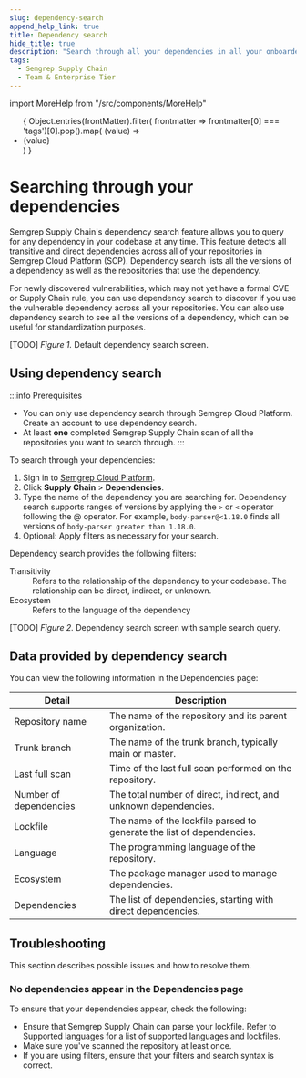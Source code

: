 ```yaml
---
slug: dependency-search
append_help_link: true
title: Dependency search 
hide_title: true
description: "Search through all your dependencies in all your onboarded repositories at any time."
tags:
  - Semgrep Supply Chain
  - Team & Enterprise Tier
---
```


import MoreHelp from "/src/components/MoreHelp"

<ul id="tag__badge-list">
{
Object.entries(frontMatter).filter(
    frontmatter => frontmatter[0] === 'tags')[0].pop().map(
    (value) => <li class='tag__badge-item'>{value}</li> )
}
</ul>

# Searching through your dependencies

Semgrep Supply Chain's dependency search feature allows you to query for any dependency in your codebase at any time. This feature detects all transitive and direct dependencies across all of your repositories in Semgrep Cloud Platform (SCP). Dependency search lists all the versions of a dependency as well as the repositories that use the dependency.

For newly discovered vulnerabilities, which may not yet have a formal CVE or Supply Chain rule, you can use dependency search to discover if you use the vulnerable dependency across all your repositories. You can also use dependency search to see all the versions of a dependency, which can be useful for standardization purposes.

[TODO]
*Figure 1.* Default dependency search screen.

## Using dependency search

:::info Prerequisites
* You can only use dependency search through Semgrep Cloud Platform. Create an account to use dependency search.
* At least **one** completed Semgrep Supply Chain scan of all the repositories you want to search through.
:::

To search through your dependencies: 

1. Sign in to [Semgrep Cloud Platform](https://semgrep.dev/login).
2. Click **Supply Chain** > **Dependencies**.
3. Type the name of the dependency you are searching for. Dependency search supports ranges of versions by applying the `>` or `<` operator following the @ operator. For example, `body-parser@<1.18.0` finds all versions of `body-parser greater than 1.18.0`.
4. Optional: Apply filters as necessary for your search.

Dependency search provides the following filters:

<dl>
<dt>Transitivity</dt>
<dd>Refers to the relationship of the dependency to your codebase. The relationship can be direct, indirect, or unknown.</dd>
<dt>Ecosystem</dt>
<dd>Refers to the language of the dependency</dd>
</dl>

[TODO]
*Figure 2.* Dependency search screen with sample search query.

## Data provided by dependency search

You can view the following information in the Dependencies page:

| Detail | Description |
| ------ | ------ |
| Repository name | The name of the repository and its parent organization. |
| Trunk branch  | The name of the trunk branch, typically main or master. |
| Last full scan | Time of the last full scan performed on the repository. |
| Number of dependencies | The total number of direct, indirect, and unknown dependencies. |
| Lockfile  | The name of the lockfile parsed to generate the list of dependencies. |
| Language | The programming language of the repository. |
| Ecosystem | The package manager used to manage dependencies. |
| Dependencies | The list of dependencies, starting with direct dependencies. |

## Troubleshooting

This section describes possible issues and how to resolve them.

### No dependencies appear in the Dependencies page

To ensure that your dependencies appear, check the following:

* Ensure that Semgrep Supply Chain can parse your lockfile. Refer to Supported languages for a list of supported languages and lockfiles.
* Make sure you've scanned the repository at least once.
* If you are using filters, ensure that your filters and search syntax is correct.

